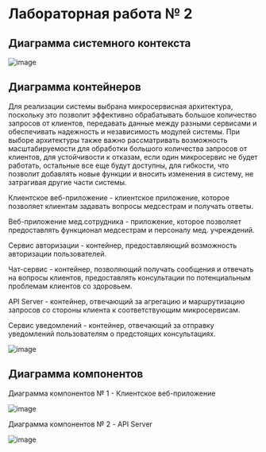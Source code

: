 # Лабораторная работа № 2 

## Диаграмма системного контекста 

![image](https://github.com/LRzbt/SoftW-Architecture/assets/127854800/ceddbcc3-1b1f-4144-a4bf-bef247bc3698)

## Диаграмма контейнеров 

Для реализации системы выбрана микросервисная архитектура, поскольку это позволит эффективно обрабатывать большое количество запросов от клиентов, передавать данные между разными сервисами и обеспечивать надежность и независимость модулей системы. При выборе архитектуры также важно рассматривать возможность масштабируемости для обработки большого количества запросов от клиентов, для устойчивости к отказам, если один микросервис не будет работать, остальные все еще будут доступны, для гибкости, что позволит добавлять новые функции и вносить изменения в систему, не затрагивая другие части системы. 

Клиентское веб-приложение - клиентское приложение, которое позволяет клиентам задавать вопросы медсестрам и получать ответы.

Веб-приложение мед.сотрудника - приложение, которое позволяет предоставлять функционал медсестрам и персоналу мед. учреждений. 

Сервис авторизации - контейнер, предоставляющий возможность авторизации пользователей. 

Чат-сервис - контейнер, позволяющий получать сообщения и отвечать на вопросы клиентов, предоставлять консультации по потенциальным проблемам клиентов со здоровьем.

API Server - контейнер, отвечающий за агрегацию и маршрутизацию запросов со стороны клиента к соответствующим микросервисам.

Сервис уведомлений - контейнер, отвечающий за отправку уведомлений пользователям о предстоящих консультациях. 

![image](https://github.com/LRzbt/SoftW-Architecture/assets/127854800/efd23b58-82ec-49af-b7db-95b3ba1c1b0d)

## Диаграмма компонентов 

Диаграмма компонентов № 1 - Клиентское веб-приложение 

![image](https://github.com/LRzbt/SoftW-Architecture/assets/127854800/8ef437a5-e441-472b-a06c-c81fb093ece2)

Диаграмма компонентов № 2 - API Server 

![image](https://github.com/LRzbt/SoftW-Architecture/assets/127854800/b9dfb04e-d6da-46da-97d6-6a350396148c)


